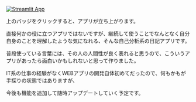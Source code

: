 [![Streamlit App](https://static.streamlit.io/badges/streamlit_badge_black_white.svg)](https://tmym-a-your-words-lab-start-ey2hgf.streamlitapp.com/)

上のバッジをクリックすると、アプリが立ち上がります。

直接何かの役に立つアプリではないですが、継続して使うことでなんとなく自分自身のことを理解したような気になれる、そんな自己分析系の日記アプリです。

普段使っている言葉には、その人の人間性が良く表れると思うので、こういうアプリがあったら面白いかもしれないと思って作りました。

IT系の仕事の経験がなくWEBアプリの開発自体初めてだったので、何もかもが手探りの状態ではありますが、

今後も機能を追加して随時アップデートしていく予定です。
